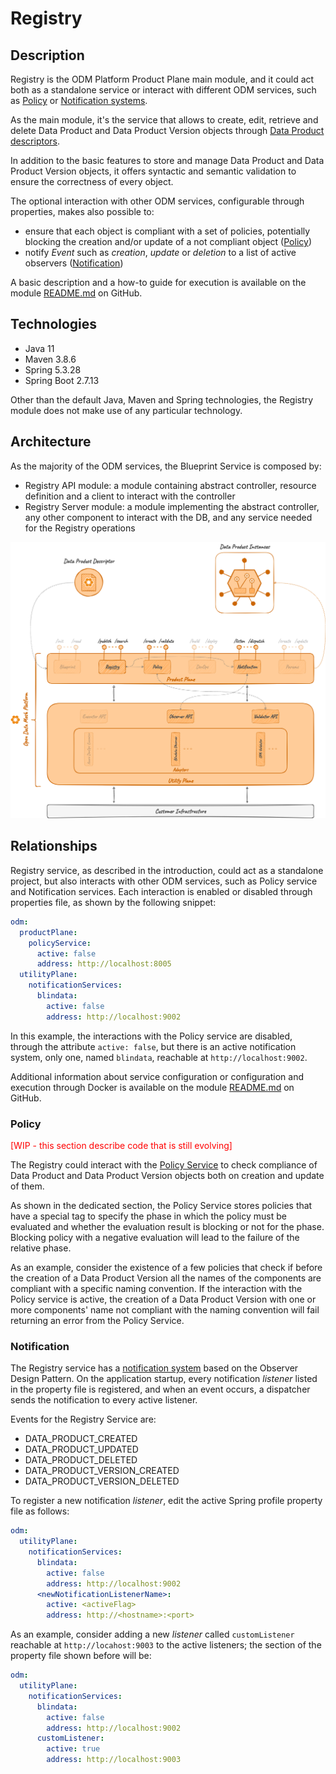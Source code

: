 # Registry

## Description

Registry is the ODM Platform Product Plane main module, and it could act both as a standalone service or interact with 
different ODM services, such as [Policy](../product-plane/policy.md) or [Notification systems](../utility-plane/notification/index.md).

As the main module, it's the service that allows to create, edit, retrieve and delete Data Product 
and Data Product Version objects through [Data Product descriptors](../../concepts/data-product-descriptor.md).

In addition to the basic features to store and manage Data Product and Data Product Version objects, 
it offers syntactic and semantic validation to ensure the correctness of every object.

The optional interaction with other ODM services, configurable through properties, makes also possible to:

* ensure that each object is compliant with a set of policies, potentially blocking the creation and/or update of a not compliant object ([Policy](../product-plane/policy.md))
* notify _Event_ such as _creation_, _update_ or _deletion_ to a list of active observers ([Notification](../utility-plane/notification/index.md))

A basic description and a how-to guide for execution is available on the module [README.md](https://github.com/opendatamesh-initiative/odm-platform/blob/main/product-plane-services/registry-server/README.md) on GitHub.

## Technologies

* Java 11
* Maven 3.8.6
* Spring 5.3.28
* Spring Boot 2.7.13

Other than the default Java, Maven and Spring technologies, the Registry module does not make use of any particular technology.

## Architecture
As the majority of the ODM services, the Blueprint Service is composed by:

* Registry API module: a module containing abstract controller, resource definition and a client to interact with the controller
* Registry Server module: a module implementing the abstract controller, any other component to interact with the DB, and any service needed for the Registry operations

![Registry-diagram](../../images/architecture/product-plane/registry/registry_architecture.png)

## Relationships
Registry service, as described in the introduction, could act as a standalone project, but also interacts with other 
ODM services, such as Policy service and Notification services. 
Each interaction is enabled or disabled through properties file, as shown by the following snippet:

```yaml
odm:
  productPlane:
    policyService:
      active: false
      address: http://localhost:8005
  utilityPlane:
    notificationServices:
      blindata:
        active: false
        address: http://localhost:9002
```
In this example, the interactions with the Policy service are disabled, through the attribute `active: false`, 
but there is an active notification system, only one, named `blindata`, reachable at `http://localhost:9002`.

Additional information about service configuration or configuration and execution through Docker is available on the module
[README.md](https://github.com/opendatamesh-initiative/odm-platform/blob/main/product-plane-services/registry-server/README.md) 
on GitHub.

### Policy
<span style="color:red">[WIP - this section describe code that is still evolving]</span>

The Registry could interact with the [Policy Service](../product-plane/policy.md) to check compliance of Data Product 
and Data Product Version objects both on creation and update of them.

As shown in the dedicated section, the Policy Service stores policies that have a special tag to specify the phase 
in which the policy must be evaluated and whether the evaluation result is blocking or not for the phase.
Blocking policy with a negative evaluation will lead to the failure of the relative phase.

As an example, consider the existence of a few policies that check if before the creation of a Data Product Version
all the names of the components are compliant with a specific naming convention.
If the interaction with the Policy service is active, the creation of a Data Product Version with one or more components'
name not compliant with the naming convention will fail returning an error from the Policy Service.

### Notification
The Registry service has a [notification system](../utility-plane/notification/index.md) based on the Observer Design Pattern.
On the application startup, every notification _listener_ listed in the property file is registered, 
and when an event occurs, a dispatcher sends the notification to every active listener.

Events for the Registry Service are: 

* DATA_PRODUCT_CREATED 
* DATA_PRODUCT_UPDATED 
* DATA_PRODUCT_DELETED
* DATA_PRODUCT_VERSION_CREATED 
* DATA_PRODUCT_VERSION_DELETED

To register a new notification _listener_, edit the active Spring profile property file as follows: 

```yaml
odm:
  utilityPlane:
    notificationServices:
      blindata:
        active: false
        address: http://localhost:9002
      <newNotificationListenerName>:
        active: <activeFlag>
        address: http://<hostname>:<port>
```
As an example, consider adding a new _listener_ called `customListener` reachable at `http://locahost:9003` to the active listeners; 
the section of the property file shown before will be: 
```yaml
odm:
  utilityPlane:
    notificationServices:
      blindata:
        active: false
        address: http://localhost:9002
      customListener:
        active: true
        address: http://localhost:9003
```